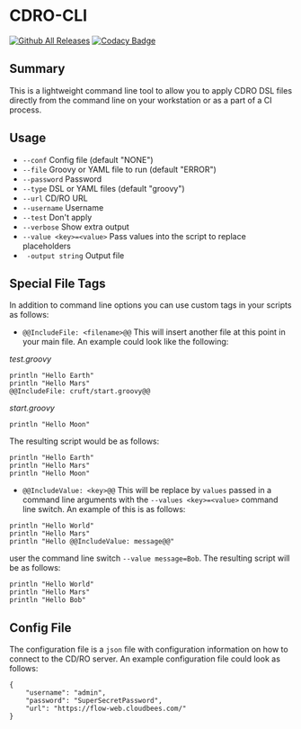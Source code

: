 # CDRO-CLI

[![Github All Releases](https://img.shields.io/github/downloads/zvercodebender/cdro-cli/total.svg)]()
[![Codacy Badge](https://app.codacy.com/project/badge/Grade/69125833c2ab49a8b79c97c31284419a)](https://app.codacy.com/gh/zvercodebender/cdro-cli/dashboard?utm_source=gh&utm_medium=referral&utm_content=&utm_campaign=Badge_grade)

## Summary

This is a lightweight command line tool to allow you to apply CDRO DSL files directly from the command line on your workstation or as a part of a CI process.

## Usage

* `--conf` 
        Config file (default "NONE")
* `--file` 
        Groovy or YAML file to run (default "ERROR")
* `--password` 
        Password
* `--type` 
        DSL or YAML files (default "groovy")
* `--url` 
        CD/RO URL
* `--username` 
        Username
* `--test`
        Don't apply
* `--verbose` 
        Show extra output
* `--value <key>=<value>`
        Pass values into the script to replace placeholders
* ` -output string`
        Output file

## Special File Tags

In addition to command line options you can use custom tags in your scripts as follows:

* `@@IncludeFile: <filename>@@` This will insert another file at this point in your main file.  An example could look like the following:

*test.groovy*

```
println "Hello Earth"
println "Hello Mars"
@@IncludeFile: cruft/start.groovy@@
```

*start.groovy*
```
println "Hello Moon"
```

The resulting script would be as follows:

```
println "Hello Earth"
println "Hello Mars"
println "Hello Moon"
```

* `@@IncludeValue: <key>@@` This will be replace by `values` passed in a command line arguments with the `--values <key>=<value>` command line switch.  An example of this is as follows:

```
println "Hello World"
println "Hello Mars"
println "Hello @@IncludeValue: message@@"
```

user the command line switch `--value message=Bob`.  The resulting script will be as follows:

```
println "Hello World"
println "Hello Mars"
println "Hello Bob"
```

## Config File

The configuration file is a `json` file with configuration information on how to connect to the CD/RO server.  An example configuration file could look as follows:

```
{
    "username": "admin",
    "password": "SuperSecretPassword",
    "url": "https://flow-web.cloudbees.com/"
}
```



